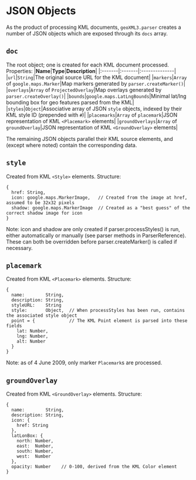 # JSON Objects #
As the product of processing KML documents, `geoXML3.parser` creates a number of JSON objects which are exposed through its `docs` array.

## `doc` ##
The root object; one is created for each KML document processed. Properties:
|**Name**|**Type**|**Description**|
|:-------|:-------|:--------------|
|`url`|`String`|The original source URL for the KML document|
|`markers`|`Array` of `google.maps.Marker`|Map markers generated by `parser.createMarker()`|
|`overlays`|`Array` of `ProjectedOverlay`|Map overlays generated by `parser.createOverlay()`|
|`bounds`|`google.maps.LatLngBounds`|Minimal lat/lng bounding box for geo features parsed from the KML|
|`styles`|`Object`|Associative array of JSON `style` objects, indexed by their KML style ID (prepended with `#`)|
|`placemarks`|`Array` of `placemark`|JSON representation of KML `<Placemark>` elements|
|`groundOverlays`|`Array` of `groundOverlay`|JSON representation of KML `<GroundOverlay>` elements|

The remaining JSON objects parallel their KML source elements, and (except where noted) contain the corresponding data.

## `style` ##
Created from KML `<Style>` elements. Structure:
```
{
  href: String,
  icon: google.maps.MarkerImage,   // Created from the image at href, assumed to be 32x32 pixels
  shadow: google.maps.MarkerImage  // Created as a "best guess" of the correct shadow image for icon
}
```
Note: icon and shadow are only created if parser.processStyles() is run, either automatically or manually (see parser methods in ParserReference). These can both be overridden before parser.createMarker() is called if necessary.

## `placemark` ##
Created from KML `<Placemark>` elements. Structure:
```
{
  name:        String,
  description: String,
  styleURL:    String
  style:       Object,  // When processStyles has been run, contains the associated style object
  point = {             // The KML Point element is parsed into these fields
    lat: Number, 
    lng: Number, 
    alt: Number
  }
}
```
Note: as of 4 June 2009, only marker `Placemark`s are processed.

## `groundOverlay` ##
Created from KML `<GroundOverlay>` elements. Structure:
```
{
  name:        String,
  description: String,
  icon: {
    href: String
  },
  latLonBox: {
    north: Number, 
    east:  Number, 
    south: Number, 
    west:  Number
  },
  opacity: Number    // 0-100, derived from the KML Color element
}
```